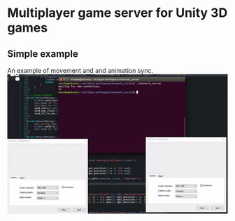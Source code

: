 # Multiplayer game server for Unity 3D games

## Simple example
An example of movement and and animation sync.
![](gif/demonstration.gif)   
